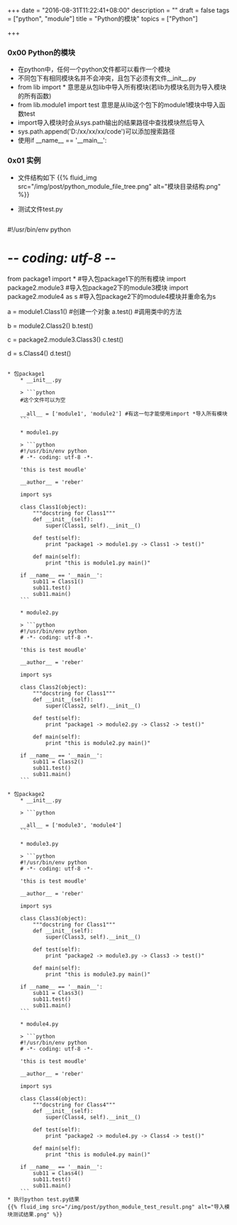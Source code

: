+++
date = "2016-08-31T11:22:41+08:00"
description = ""
draft = false
tags = ["python", "module"]
title = "Python的模块"
topics = ["Python"]

+++

### 0x00 Python的模块
* 在python中，任何一个python文件都可以看作一个模块
* 不同包下有相同模块名并不会冲突，且包下必须有文件\_\_init\_\_.py
* from lib import * 意思是从包lib中导入所有模块(若lib为模块名则为导入模块的所有函数)
* from lib.module1 import test 意思是从lib这个包下的module1模块中导入函数test
* import导入模块时会从sys.path输出的结果路径中查找模块然后导入
* sys.path.append('D:/xx/xx/xx/code')可以添加搜索路径
* 使用if \_\_name\_\_ == '\_\_main\_\_':

### 0x01 实例
* 文件结构如下
{{% fluid_img src="/img/post/python_module_file_tree.png" alt="模块目录结构.png" %}}

* 测试文件test.py

> ```python
#!/usr/bin/env python
# -*- coding: utf-8 -*-

from package1 import * #导入包package1下的所有模块
import package2.module3 #导入包package2下的module3模块
import package2.module4 as s #导入包package2下的module4模块并重命名为s

a = module1.Class1() #创建一个对象
a.test() #调用类中的方法

b = module2.Class2()
b.test()

c = package2.module3.Class3()
c.test()

d = s.Class4()
d.test()
```

* 包package1
    * __init__.py

    > ```python
    #这个文件可以为空

    __all__ = ['module1', 'module2'] #有这一句才能使用import *导入所有模块
    ```

    * module1.py

    > ```python
    #!/usr/bin/env python
    # -*- coding: utf-8 -*-

    'this is test moudle'

    __author__ = 'reber'

    import sys

    class Class1(object):
        """docstring for Class1"""
        def __init__(self):
            super(Class1, self).__init__()
            
        def test(self):
            print "package1 -> module1.py -> Class1 -> test()"

        def main(self):
            print "this is module1.py main()"

    if __name__ == '__main__':
        sub11 = Class1()
        sub11.test()
        sub11.main()
    ```

    * module2.py

    > ```python
    #!/usr/bin/env python
    # -*- coding: utf-8 -*-

    'this is test moudle'

    __author__ = 'reber'

    import sys

    class Class2(object):
        """docstring for Class1"""
        def __init__(self):
            super(Class2, self).__init__()
            
        def test(self):
            print "package1 -> module2.py -> Class2 -> test()"

        def main(self):
            print "this is module2.py main()"

    if __name__ == '__main__':
        sub11 = Class2()
        sub11.test()
        sub11.main()
    ```

* 包package2
    * __init__.py

    > ```python

    __all__ = ['module3', 'module4']
    ```

    * module3.py

    > ```python
    #!/usr/bin/env python
    # -*- coding: utf-8 -*-

    'this is test moudle'

    __author__ = 'reber'

    import sys

    class Class3(object):
        """docstring for Class1"""
        def __init__(self):
            super(Class3, self).__init__()
            
        def test(self):
            print "package2 -> module3.py -> Class3 -> test()"

        def main(self):
            print "this is module3.py main()"

    if __name__ == '__main__':
        sub11 = Class3()
        sub11.test()
        sub11.main()
    ```

    * module4.py

    > ```python
    #!/usr/bin/env python
    # -*- coding: utf-8 -*-

    'this is test moudle'

    __author__ = 'reber'

    import sys

    class Class4(object):
        """docstring for Class4"""
        def __init__(self):
            super(Class4, self).__init__()
            
        def test(self):
            print "package2 -> module4.py -> Class4 -> test()"

        def main(self):
            print "this is module4.py main()"

    if __name__ == '__main__':
        sub11 = Class4()
        sub11.test()
        sub11.main()
    ```
* 执行python test.py结果
{{% fluid_img src="/img/post/python_module_test_result.png" alt="导入模块测试结果.png" %}}